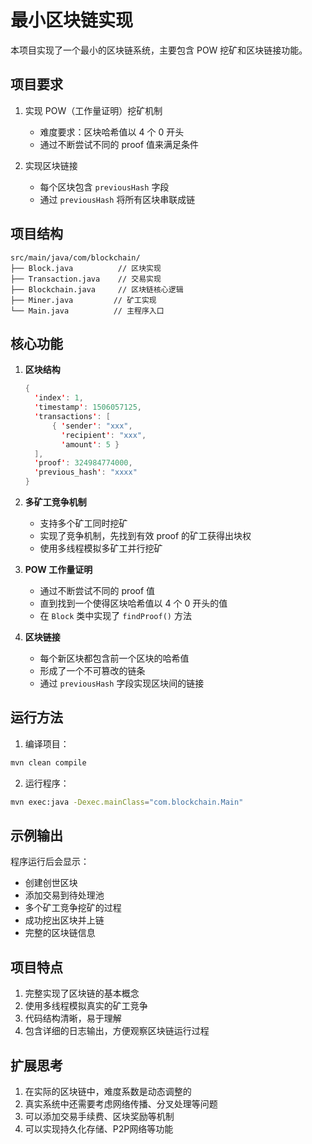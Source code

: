 # 最小区块链实现

本项目实现了一个最小的区块链系统，主要包含 POW 挖矿和区块链接功能。

## 项目要求

1. 实现 POW（工作量证明）挖矿机制
   - 难度要求：区块哈希值以 4 个 0 开头
   - 通过不断尝试不同的 proof 值来满足条件

2. 实现区块链接
   - 每个区块包含 `previousHash` 字段
   - 通过 `previousHash` 将所有区块串联成链

## 项目结构

```
src/main/java/com/blockchain/
├── Block.java          // 区块实现
├── Transaction.java    // 交易实现
├── Blockchain.java     // 区块链核心逻辑
├── Miner.java         // 矿工实现
└── Main.java          // 主程序入口
```

## 核心功能

1. **区块结构**
   ```java
   {
     'index': 1,
     'timestamp': 1506057125,
     'transactions': [
         { 'sender': "xxx", 
           'recipient': "xxx", 
           'amount': 5 }
     ], 
     'proof': 324984774000,
     'previous_hash': "xxxx"
   }
   ```

2. **多矿工竞争机制**
   - 支持多个矿工同时挖矿
   - 实现了竞争机制，先找到有效 proof 的矿工获得出块权
   - 使用多线程模拟多矿工并行挖矿

3. **POW 工作量证明**
   - 通过不断尝试不同的 proof 值
   - 直到找到一个使得区块哈希值以 4 个 0 开头的值
   - 在 `Block` 类中实现了 `findProof()` 方法

4. **区块链接**
   - 每个新区块都包含前一个区块的哈希值
   - 形成了一个不可篡改的链条
   - 通过 `previousHash` 字段实现区块间的链接

## 运行方法

1. 编译项目：
```bash
mvn clean compile
```

2. 运行程序：
```bash
mvn exec:java -Dexec.mainClass="com.blockchain.Main"
```

## 示例输出

程序运行后会显示：
- 创建创世区块
- 添加交易到待处理池
- 多个矿工竞争挖矿的过程
- 成功挖出区块并上链
- 完整的区块链信息

## 项目特点

1. 完整实现了区块链的基本概念
2. 使用多线程模拟真实的矿工竞争
3. 代码结构清晰，易于理解
4. 包含详细的日志输出，方便观察区块链运行过程

## 扩展思考

1. 在实际的区块链中，难度系数是动态调整的
2. 真实系统中还需要考虑网络传播、分叉处理等问题
3. 可以添加交易手续费、区块奖励等机制
4. 可以实现持久化存储、P2P网络等功能 